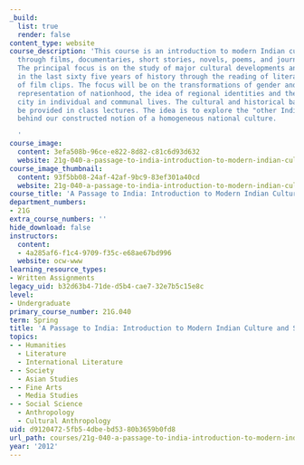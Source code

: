 ```yaml
---
_build:
  list: true
  render: false
content_type: website
course_description: 'This course is an introduction to modern Indian culture and society
  through films, documentaries, short stories, novels, poems, and journalistic writing.
  The principal focus is on the study of major cultural developments and social debates
  in the last sixty five years of history through the reading of literature and viewing
  of film clips. The focus will be on the transformations of gender and class issues,
  representation of nationhood, the idea of regional identities and the place of the
  city in individual and communal lives. The cultural and historical background will
  be provided in class lectures. The idea is to explore the "other Indias" that lurk
  behind our constructed notion of a homogeneous national culture.

  '
course_image:
  content: 3efa508b-96ce-e822-8d82-c81c6d93d632
  website: 21g-040-a-passage-to-india-introduction-to-modern-indian-culture-and-society-spring-2012
course_image_thumbnail:
  content: 93f5bb08-24af-42af-9bc9-83ef301a40cd
  website: 21g-040-a-passage-to-india-introduction-to-modern-indian-culture-and-society-spring-2012
course_title: 'A Passage to India: Introduction to Modern Indian Culture and Society'
department_numbers:
- 21G
extra_course_numbers: ''
hide_download: false
instructors:
  content:
  - 4a285af6-f1c4-9709-f35c-e68ae67bd996
  website: ocw-www
learning_resource_types:
- Written Assignments
legacy_uid: b32d63b4-71de-d5b4-cae7-32e7b5c15e8c
level:
- Undergraduate
primary_course_number: 21G.040
term: Spring
title: 'A Passage to India: Introduction to Modern Indian Culture and Society'
topics:
- - Humanities
  - Literature
  - International Literature
- - Society
  - Asian Studies
- - Fine Arts
  - Media Studies
- - Social Science
  - Anthropology
  - Cultural Anthropology
uid: d9120472-5fb5-4dbe-bd53-80b3659b0fd8
url_path: courses/21g-040-a-passage-to-india-introduction-to-modern-indian-culture-and-society-spring-2012
year: '2012'
---
```

